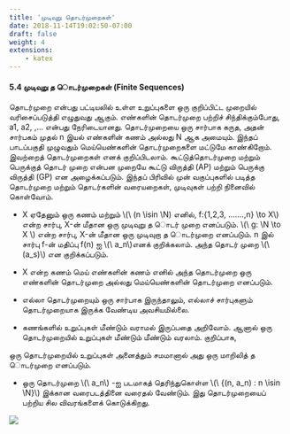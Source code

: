```yaml
---
title: 'முடிவுறு தொடர்முறைகள்'
date: 2018-11-14T19:02:50-07:00
draft: false
weight: 4
extensions:
    - katex
---
```


#### 5.4 முடிவுறு த ொடர்முறைகள் (Finite Sequences)

தொடர்முறை என்பது பட்டியலில் உள்ள உறுப்புகளை ஒரு குறிப்பிட்ட முறையில் வரிசைப்படுத்தி
எழுதுவது ஆகும். எண்களின் தொடர்முறை பற்றிச் சிந்திக்கும்போது, a1, a2, ,... என்பது நேரிடையானது.
தொடர்முறையை ஒரு சார்பாக கருத, அதன் சார்பகம் முதல் n இயல் எண்களின் கணம் அல்லது
N ஆக அமையும். இந்தப் பாடப்பகுதி முழுவதும் மெய்யெண்களின் தொடர்முறைகளை மட்டுமே
காண்கிறோம். இவற்றைத் தொடர்முறைகள் எனக் குறிப்பிடலாம். கூட்டுத்தொடர்முறை மற்றும்
பெருக்குத் தொடர் முறை என்பன முறையே கூட்டு விருத்தி (AP) மற்றும் பெருக்கு விருத்தி (GP) என
அழைக்கப்படும். இந்தப் பிரிவில் முன் வகுப்புகளில் படித்த தொடர்முறை மற்றும் தொடர்களின்
வரையறைகள், முடிவுகள் பற்றி நினைவில் கொள்வோம்.

*  X ஏதேனும் ஒரு கணம் மற்றும் \\(\ (n \isin  \N)   எனில், f:{1,2,3, .......,n}  \to X\\) என்ற சார்பு, X-ன் மீதான
ஒரு முடிவுறு த ொடர் முறை எனப்படும். \\(\ g: \N \to X \\) என்ற சார்பு, X-ன் மீதான ஒரு முடிவுறா
த ொடர்முறை எனப்படும். n இல் சார்பு f-ன் மதிப்பு f(n) ஐ \\(\ a_n\\)எனக் குறிக்கலாம். அந்த தொடர்
முறை \\(\ (a_s)\\) என குறிக்கப்படும்.

*   X என்ற கணம் மெய் எண்களின் கணம் எனில் அந்த தொடர்முறை ஒரு எண்களின்
தொடர்முறை அல்லது மெய்யெண்களின் தொடர்முறை எனப்படும்.

*  எல்லா தொடர்முறையும் ஒரு சார்பாக இருந்தாலும், எல்லாச் சார்புகளும் தொடர்முறையாக
இருக்க வேண்டிய அவசியமில்லை.

* கணங்களில் உறுப்புகள் மீண்டும் வராமல் இருப்பதை அறிவோம். ஆனால் ஒரு தொடர்முறையில்
உறுப்புகள் மீண்டும் மீண்டும் வரலாம். குறிப்பாக,

ஒரு தொடர்முறையில் உறுப்புகள் அனைத்தும் சமமானால் அது ஒரு மாறிலித் த ொடர்முறை
எனப்படும்.


*  ஒரு தொடர்முறை \\(\ a_n\\) -ஐ படமாகத் தெரிந்துகொள்ள \\(\ {(n, a_n) : n \isin \N}\\) இக்கான
வரைபடத்தினை வரைதல் வேண்டும். இது தொடர்முறையைப் பற்றிய சில விவரங்களைக்
கொடுக்கிறது.


![](/books/maths/part-1/binomial/pic4.png)

